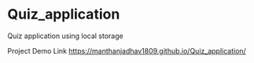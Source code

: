 # Quiz_application
Quiz application using local storage

Project Demo Link
https://manthanjadhav1809.github.io/Quiz_application/
